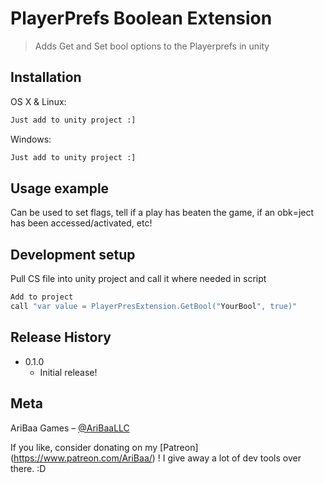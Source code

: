 # PlayerPrefs Boolean Extension
> Adds Get and Set bool options to the Playerprefs in unity



## Installation

OS X & Linux:

```sh
Just add to unity project :]
```

Windows:

```sh
Just add to unity project :]
```

## Usage example

Can be used to set flags, tell if a play has beaten the game, if an obk=ject has been accessed/activated, etc!

## Development setup

Pull CS file into unity project and call it where needed in script

```sh
Add to project
call "var value = PlayerPresExtension.GetBool("YourBool", true)"
```

## Release History

* 0.1.0
    * Initial release!


## Meta

AriBaa Games – [@AriBaaLLC](https://twitter.com/aribaallc)

If you like, consider donating on my [Patreon] (https://www.patreon.com/AriBaa/)
! I give away a lot of dev tools over there. :D

